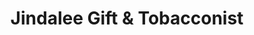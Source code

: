 ---
title: "Jindalee Gift & Tobacconist"
url: /brisbane/jindalee-gift-and-tobacconist/
shop: tobacco
---